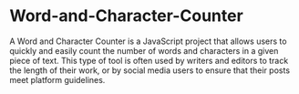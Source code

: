 # Word-and-Character-Counter
A Word and Character Counter is a JavaScript project that allows users to quickly and easily count the number of words and characters in a given piece of text. This type of tool is often used by writers and editors to track the length of their work, or by social media users to ensure that their posts meet platform guidelines.
